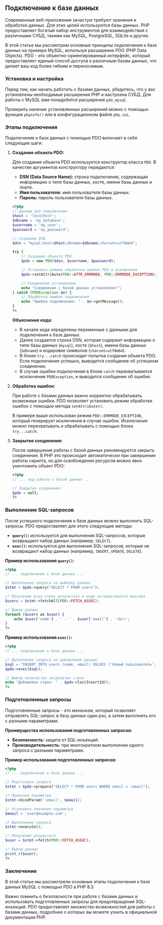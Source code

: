 ## Подключение к базе данных

Современные веб-приложения зачастую требуют хранения и обработки данных. Для этих целей используются базы данных. PHP предоставляет богатый набор инструментов для взаимодействия с различными СУБД, такими как MySQL, PostgreSQL, SQLite и другие.

В этой статье мы рассмотрим основные принципы подключения к базе данных на примере MySQL, используя расширение PDO (PHP Data Objects). PDO - это объектно-ориентированный интерфейс, который предоставляет единый способ доступа к различным базам данных, что делает ваш код более гибким и переносимым.

### Установка и настройка

Перед тем, как начать работать с базами данных, убедитесь, что у вас установлены необходимые расширения PHP и настроена СУБД. Для работы с MySQL вам понадобится расширение `pdo_mysql`.

Проверить наличие установленных расширений можно с помощью функции `phpinfo()` или в конфигурационном файле `php.ini`.

### Этапы подключения

Подключение к базе данных с помощью PDO включает в себя следующие шаги:

1. **Создание объекта PDO:**

    Для создания объекта PDO используется конструктор класса `PDO`. В качестве аргументов конструктору передаются:

    * **DSN (Data Source Name):** строка подключения, содержащая информацию о типе базы данных, хосте, имени базы данных и порте.
    * **Имя пользователя:** имя пользователя базы данных.
    * **Пароль:** пароль пользователя базы данных.

    ```php
    <?php
    // Данные для подключения
    $host = 'localhost';
    $dbname = 'my_database';
    $username = 'my_user';
    $password = 'my_password';

    // Создание DSN
    $dsn = "mysql:host=$host;dbname=$dbname;charset=utf8mb4";

    try {
        // Создание объекта PDO
        $pdo = new PDO($dsn, $username, $password);

        // Установка режима обработки ошибок PDO в исключения
        $pdo->setAttribute(PDO::ATTR_ERRMODE, PDO::ERRMODE_EXCEPTION);

        // Соединение установлено
        echo "Соединение с базой данных установлено!";
    } catch (PDOException $e) {
        // Обработка ошибок подключения
        echo "Ошибка подключения: " . $e->getMessage();
    }
    ?>
    ```

    **Объяснение кода:**

    * В начале кода определены переменные с данными для подключения к базе данных.
    * Далее создается строка DSN, которая содержит информацию о типе базы данных (`mysql`), хосте (`$host`), имени базы данных (`$dbname`) и кодировке символов (`charset=utf8mb4`).
    * В блоке `try...catch` происходит попытка создания объекта PDO. Если подключение успешно, выводится сообщение об успешном соединении. 
    * В случае ошибки подключения в блоке `catch` перехватывается исключение `PDOException`, и выводится сообщение об ошибке.

2. **Обработка ошибок:**

    При работе с базами данных важно корректно обрабатывать возможные ошибки. PDO позволяет установить режим обработки ошибок с помощью метода `setAttribute()`. 

    В примере выше использован режим `PDO::ERRMODE_EXCEPTION`, который генерирует исключения в случае ошибок. Исключения можно перехватывать и обрабатывать с помощью блока `try...catch`.

3. **Закрытие соединения:**

    После завершения работы с базой данных рекомендуется закрыть соединение. В PHP это происходит автоматически при завершении работы скрипта, но для освобождения ресурсов можно явно уничтожить объект PDO:

    ```php
    <?php
    // ... код работы с базой данных ...

    // Закрытие соединения
    $pdo = null;
    ?>
    ```

### Выполнение SQL-запросов

После успешного подключения к базе данных можно выполнять SQL-запросы. PDO предоставляет для этого следующие методы:

* **`query()`:** используется для выполнения SQL-запросов, которые возвращают набор данных (например, `SELECT`).
* **`exec()`:** используется для выполнения SQL-запросов, которые не возвращают набор данных (например, `INSERT`, `UPDATE`, `DELETE`).

**Пример использования `query()`:**

```php
<?php
// ... подключение к базе данных ...

// Выполнение запроса на выборку данных
$stmt = $pdo->query("SELECT * FROM users");

// Получение всех строк результата в виде ассоциативного массива
$users = $stmt->fetchAll(PDO::FETCH_ASSOC);

// Вывод данных
foreach ($users as $user) {
    echo $user['name'] . ' - ' . $user['email'] . '<br>';
}
?>
```

**Пример использования `exec()`:**

```php
<?php
// ... подключение к базе данных ...

// Выполнение запроса на добавление данных
$sql = "INSERT INTO users (name, email) VALUES ('Новый пользователь', 'new_user@example.com')";
$pdo->exec($sql);

// Вывод количества затронутых строк
echo "Добавлено строк: " . $pdo->lastInsertId();
?>
```

### Подготовленные запросы

Подготовленные запросы - это механизм, который позволяет отправлять SQL-запрос в базу данных один раз, а затем выполнять его с разными параметрами. 

**Преимущества использования подготовленных запросов:**

* **Безопасность:** защита от SQL-инъекций.
* **Производительность:** при многократном выполнении одного запроса с разными параметрами.

**Пример использования подготовленных запросов:**

```php
<?php
// ... подключение к базе данных ...

// Подготовка запроса
$stmt = $pdo->prepare("SELECT * FROM users WHERE email = :email");

// Привязка параметра
$stmt->bindParam(':email', $email);

// Установка значения параметра
$email = 'user@example.com';

// Выполнение запроса
$stmt->execute();

// Получение результата
$user = $stmt->fetch(PDO::FETCH_ASSOC);

// Вывод данных
print_r($user);
?>
```

### Заключение

В этой статье мы рассмотрели основные этапы подключения к базе данных MySQL с помощью PDO в PHP 8.3. 

Важно помнить о безопасности при работе с базами данных и использовать подготовленные запросы для предотвращения SQL-инъекций. PDO предоставляет множество возможностей для работы с базами данных, подробнее о которых вы можете узнать в официальной документации PHP. 
